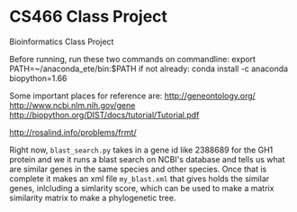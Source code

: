 # CS466 Class Project
Bioinformatics Class Project


Before running, run these two commands on commandline:
export PATH=~/anaconda_ete/bin:$PATH
if not already: conda install -c anaconda biopython=1.66

Some important places for reference are: 
http://geneontology.org/
http://www.ncbi.nlm.nih.gov/gene
http://biopython.org/DIST/docs/tutorial/Tutorial.pdf

http://rosalind.info/problems/frmt/


Right now, `blast_search.py` takes in a gene id like 2388689 for the GH1 protein and we 
it runs a blast search on NCBI's database and tells us what are similar genes in the same species and other species.
Once that is complete it makes an xml file `my_blast.xml` that gives holds the similar genes, inlcluding a simlarity score,
which can be used to make a matrix similarity matrix to make a phylogenetic tree. 

